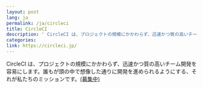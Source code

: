 ```yaml
---
layout: post
lang: ja
permalink: /ja/circleci
title: CircleCI
description: ' CircleCI は、プロジェクトの規模にかかわらず、迅速かつ質の高いチーム開発を容易にします。誰もが頭の中で想像した通りに開発を進められるようにする、それが私たちのミッションです。(募集中) '
categories: 
link: https://circleci.jp/
---
```


<p>CircleCI は、プロジェクトの規模にかかわらず、迅速かつ質の高いチーム開発を容易にします。誰もが頭の中で想像した通りに開発を進められるようにする、それが私たちのミッションです。<a href="https://circleci.com/jobs/">(募集中)</a></p>
